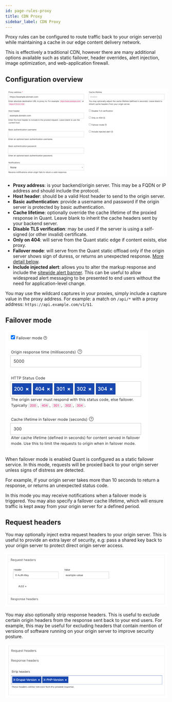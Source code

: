 ```yaml
---
id: page-rules-proxy
title: CDN Proxy
sidebar_label: CDN Proxy
---
```


Proxy rules can be configured to route traffic back to your origin server(s) while maintaining a cache in our edge content delivery network.

This is effectively a traditional CDN, however there are many additional options available such as static failover, header overrides, alert injection, image optimization, and web-application firewall.


## Configuration overview

![Proxy configuration](../../static/img/rules-proxy.png)

* **Proxy address**: is your backend/origin server. This may be a FQDN or IP address and should include the protocol.
* **Host header**: should be a valid Host header to send to the origin server.
* **Basic authentication**: provide a username and password if the origin server is protected by basic authentication.
* **Cache lifetime**: optionally override the cache lifetime of the proxied response in Quant. Leave blank to inherit the cache headers sent by your backend server.
* **Disable TLS verification**: may be used if the server is using a self-signed (or other invalid) certificate.
* **Only on 404**: will serve from the Quant static edge if content exists, else proxy.
* **Failover mode**: will serve from the Quant static offload only if the origin server shows sign of duress, or returns an unexpected response. [More detail below](#failover-mode).
* **Include injected alert**: allows you to alter the markup response and include the [sitewide alert banner](./alerts). This can be useful to allow widespread alert messaging to be presented to end users without the need for application-level change.

You may use the wildcard captures in your proxies, simply include a capture value in the proxy address. For example: a match on `/api/*` with a proxy address: `https://api.example.com/v1/$1`.


## Failover mode

![Static failover mode](../../static/img/rules-proxy-failover.png)

When failover mode is enabled Quant is configured as a static failover service. In this mode, requests will be proxied back to your origin server unless signs of distress are detected.

For example, if your origin server takes more than 10 seconds to return a response, or returns an unexpected status code.

In this mode you may receive notifications when a failover mode is triggered. You may also specify a failover cache lifetime, which will ensure traffic is kept away from your origin server for a defined period.

## Request headers

You may optionally inject extra request headers to your origin server. This is useful to provide an extra layer of security, e.g: pass a shared key back to your origin server to protect direct origin server access.

![Additional header example](../../static/img/rules-proxy-additional-header.png)

You may also optionally strip response headers. This is useful to exclude certain origin headers from the response sent back to your end users. For example, this may be useful for excluding headers that contain mention of versions of software running on your origin server to improve security posture.

![Strip header example](../../static/img/rules-proxy-strip-header.png)

